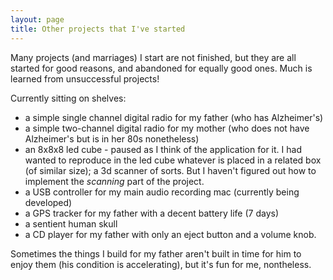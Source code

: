 ```yaml
---
layout: page
title: Other projects that I've started
---
```


Many projects (and marriages) I start are not finished, but they are all
started for good reasons, and abandoned for equally good ones. Much is learned
from unsuccessful projects!

Currently sitting on shelves:
* a simple single channel digital radio for my father (who has Alzheimer's)
* a simple two-channel digital radio for my mother (who does not have
Alzheimer's but is in her 80s nonetheless)
* an 8x8x8 led cube - paused as I think of the application for it.
        I had wanted to reproduce in the led cube whatever is placed in a
        related box (of similar size); a 3d scanner of sorts.  But I haven't
        figured out how to implement the *scanning* part of the project.
* a USB controller for my main audio recording mac (currently being developed)
* a GPS tracker for my father with a decent battery life (7 days)
* a sentient human skull
* a CD player for my father with only an eject button and a volume knob.

Sometimes the things I build for my father aren't built in time for him to
enjoy them (his condition is accelerating), but it's fun for me, nontheless.
